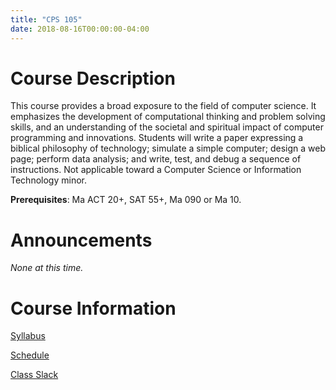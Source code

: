 ```yaml
---
title: "CPS 105"
date: 2018-08-16T00:00:00-04:00
---
```


# Course Description

This course provides a broad exposure to the field of computer science. It emphasizes the development of computational thinking and problem solving skills, and an understanding of the societal and spiritual impact of computer programming and innovations. Students will write a paper expressing a biblical philosophy of technology; simulate a simple computer; design a web page; perform data analysis; and write, test, and debug a sequence of instructions. Not applicable toward a Computer Science or Information Technology minor. 

**Prerequisites**: Ma ACT 20+, SAT 55+, Ma 090 or Ma 10.

# Announcements

_None at this time._

# Course Information

[Syllabus](/bju/cps105/info/syllabus)

[Schedule](/bju/cps105/info/schedule)

[Class Slack](https://bjucps.slack.com)